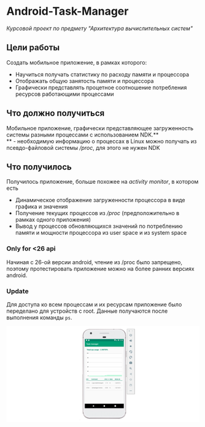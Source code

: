 # Android-Task-Manager

*Курсовой проект по предмету "Архитектура вычислительных систем"*  

## Цели работы  
Создать мобильное приложение, в рамках которого:
* Научиться получать статистику по расходу памяти и процессора  
* Отображать общую занятость памяти и процессора
* Графически представлять процетное соотношение потребления ресурсов работающими процессами

## Что должно получиться  
Мобильное приложение, графически представляющее загруженность системы разными процессами с использованием NDK.**  
** - необходимую информацию о процессах в Linux можно получать из псевдо-файловой системы */proc*, для этого не нужен NDK

## Что получилось
Получилось приложение, больше похожее на *activity monitor*, в котором есть
* Динамическое отображение загруженности процессора в виде графика и значения
* Получение текущих процессов из */proc* (предположительно в рамках одного приложения)
* Вывод у процессов обновляющихся значений по потреблению памяти и мощности процессора из user space и из system space  

### Only for <26 api  
Начиная с 26-ой версии android, чтение из /proc было запрещено, поэтому протестировать приложение можно на более ранних версиях android. 

### Update
Для доступа ко всем процессам и их ресурсам приложение было переделано для устройств с root. Данные получаются после выполнения команды `ps`.  


![app look](./screenshot.png)